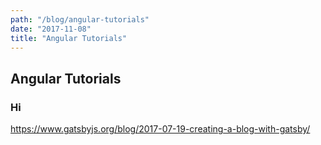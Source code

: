 ```yaml
---
path: "/blog/angular-tutorials"
date: "2017-11-08"
title: "Angular Tutorials"
---
```


## Angular Tutorials

### Hi

https://www.gatsbyjs.org/blog/2017-07-19-creating-a-blog-with-gatsby/
